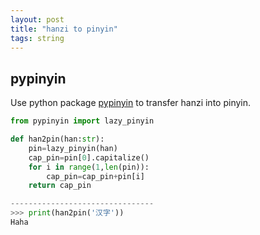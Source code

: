 ```yaml
---
layout: post
title: "hanzi to pinyin"
tags: string
---
```

## pypinyin

Use python package [pypinyin](https://pypi.org/project/pypinyin/) to transfer hanzi into pinyin.

```python
from pypinyin import lazy_pinyin

def han2pin(han:str):
    pin=lazy_pinyin(han)
    cap_pin=pin[0].capitalize()
    for i in range(1,len(pin)):
        cap_pin=cap_pin+pin[i]
    return cap_pin

--------------------------------
>>> print(han2pin('汉字'))
Haha

```
